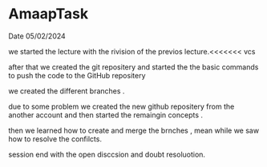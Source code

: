 # AmaapTask

Date 05/02/2024

we started the lecture with the rivision of the previos lecture.<<<<<<< vcs

after that we created the git repositery and started the the basic commands to push the code to the GitHub repositery

we created the different branches .

due to some problem we created the new github repositery from the another account and then started the remaingin concepts .

then we learned how to create and merge the brnches , mean while we saw how to resolve the confilcts. 

session end with the open disccsion and doubt resoluotion.
